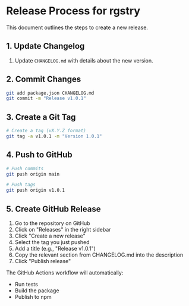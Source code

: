# Release Process for rgstry

This document outlines the steps to create a new release.

## 1. Update Changelog

1. Update `CHANGELOG.md` with details about the new version.

## 2. Commit Changes

```bash
git add package.json CHANGELOG.md
git commit -m "Release v1.0.1"
```

## 3. Create a Git Tag

```bash
# Create a tag (vX.Y.Z format)
git tag -a v1.0.1 -m "Version 1.0.1"
```

## 4. Push to GitHub

```bash
# Push commits
git push origin main

# Push tags
git push origin v1.0.1
```

## 5. Create GitHub Release

1. Go to the repository on GitHub
2. Click on "Releases" in the right sidebar
3. Click "Create a new release"
4. Select the tag you just pushed
5. Add a title (e.g., "Release v1.0.1")
6. Copy the relevant section from CHANGELOG.md into the description
7. Click "Publish release"

The GitHub Actions workflow will automatically:

- Run tests
- Build the package
- Publish to npm

